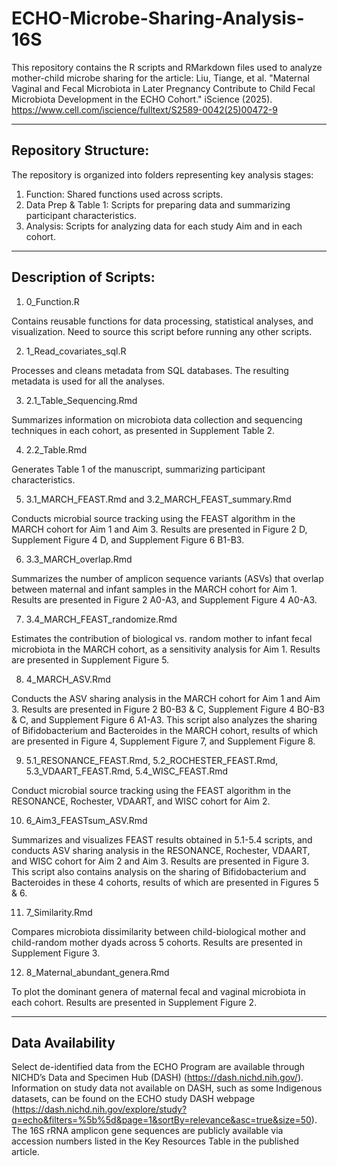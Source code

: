 # ECHO-Microbe-Sharing-Analysis-16S

This repository contains the R scripts and RMarkdown files used to analyze mother-child microbe sharing for the article: Liu, Tiange, et al. "Maternal Vaginal and Fecal Microbiota in Later Pregnancy Contribute to Child Fecal Microbiota Development in the ECHO Cohort." iScience (2025). https://www.cell.com/iscience/fulltext/S2589-0042(25)00472-9 

---
**Repository Structure:**
---
The repository is organized into folders representing key analysis stages:

1. Function: Shared functions used across scripts.
2. Data Prep & Table 1: Scripts for preparing data and summarizing participant characteristics.
3. Analysis: Scripts for analyzing data for each study Aim and in each cohort.
---
**Description of Scripts:**
---
1. 0_Function.R

Contains reusable functions for data processing, statistical analyses, and visualization. Need to source this script before running any other scripts.

2. 1_Read_covariates_sql.R

Processes and cleans metadata from SQL databases. The resulting metadata is used for all the analyses.

3. 2.1_Table_Sequencing.Rmd

Summarizes information on microbiota data collection and sequencing techniques in each cohort, as presented in Supplement Table 2.

4. 2.2_Table.Rmd

Generates Table 1 of the manuscript, summarizing participant characteristics.

5. 3.1_MARCH_FEAST.Rmd and 3.2_MARCH_FEAST_summary.Rmd

Conducts microbial source tracking using the FEAST algorithm in the MARCH cohort for Aim 1 and Aim 3. Results are presented in Figure 2 D, Supplement Figure 4 D, and Supplement Figure 6 B1-B3.

6. 3.3_MARCH_overlap.Rmd

Summarizes the number of amplicon sequence variants (ASVs) that overlap between maternal and infant samples in the MARCH cohort for Aim 1. Results are presented in Figure 2 A0-A3, and Supplement Figure 4 A0-A3.

7. 3.4_MARCH_FEAST_randomize.Rmd

Estimates the contribution of biological vs. random mother to infant fecal microbiota in the MARCH cohort, as a sensitivity analysis for Aim 1. Results are presented in Supplement Figure 5.

8. 4_MARCH_ASV.Rmd

Conducts the ASV sharing analysis in the MARCH cohort for Aim 1 and Aim 3. Results are presented in Figure 2 B0-B3 & C, Supplement Figure 4 BO-B3 & C, and Supplement Figure 6 A1-A3. This script also analyzes the sharing of Bifidobacterium and Bacteroides in the MARCH cohort, results of which are presented in Figure 4, Supplement Figure 7, and Supplement Figure 8.

9. 5.1_RESONANCE_FEAST.Rmd, 5.2_ROCHESTER_FEAST.Rmd, 5.3_VDAART_FEAST.Rmd, 5.4_WISC_FEAST.Rmd

Conduct microbial source tracking using the FEAST algorithm in the RESONANCE, Rochester, VDAART, and WISC cohort for Aim 2.

10. 6_Aim3_FEASTsum_ASV.Rmd

Summarizes and visualizes FEAST results obtained in 5.1-5.4 scripts, and conducts ASV sharing analysis in the RESONANCE, Rochester, VDAART, and WISC cohort for Aim 2 and Aim 3. Results are presented in Figure 3. This script also contains analysis on the sharing of Bifidobacterium and Bacteroides in these 4 cohorts, results of which are presented in Figures 5 & 6.

11. 7_Similarity.Rmd

Compares microbiota dissimilarity between child-biological mother and child-random mother dyads across 5 cohorts. Results are presented in Supplement Figure 3.

12. 8_Maternal_abundant_genera.Rmd

To plot the dominant genera of maternal fecal and vaginal microbiota in each cohort. Results are presented in Supplement Figure 2.

---
**Data Availability**
---
Select de-identified data from the ECHO Program are available through NICHD’s Data and Specimen Hub (DASH) (https://dash.nichd.nih.gov/). Information on study data not available on DASH, such as some Indigenous datasets, can be found on the ECHO study DASH webpage (https://dash.nichd.nih.gov/explore/study?q=echo&filters=%5b%5d&page=1&sortBy=relevance&asc=true&size=50). The 16S rRNA amplicon gene sequences are publicly available via accession numbers listed in the Key Resources Table in the published article. 
